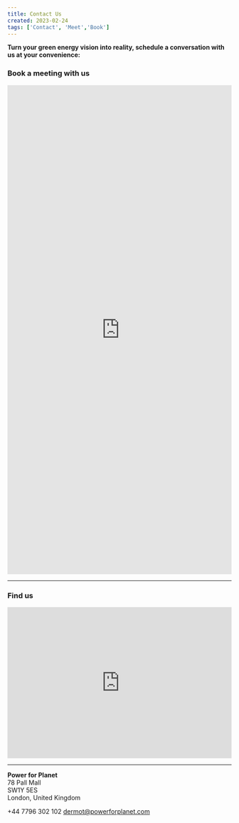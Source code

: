 ```yaml
---
title: Contact Us
created: 2023-02-24
tags: ['Contact', 'Meet','Book']
---
```


**Turn your green energy vision into reality, schedule a conversation with us at your convenience:**

<!-- <iframe style="background:none; filter: hue-rotate(-8.7deg) saturate(0.298)" height="740" width="100%" frameborder="0" allowfullscreen="" src="https://app.usemotion.com/meet/csaladenes/meeting" title='book'></iframe> -->
### Book a meeting with us
<iframe style="background:none; filter: contrast(1.07)" height="1100" width="100%" frameborder="0" allowfullscreen="" src="https://calendly.com/csaladenes-6ee/30min?hide_landing_page_details=1&hide_gdpr_banner=1&text_color=394e6a&primary_color=3f9378&back=1&month=2023-07" title='book'></iframe>

---

### Find us
<iframe frameborder="0" scrolling="no" marginheight="0" marginwidth="0" height="340" width="100%" 
					src="https://maps.google.com/maps?q=78%20Pall%20Mall%2C%20St.%20James%27s%2C%20London%20SW1Y%205ES&#038;t=m&#038;z=10&#038;output=embed&#038;iwloc=near"
					title="78 Pall Mall, St. James&#039;s, London SW1Y 5ES"
					aria-label="78 Pall Mall, St. James&#039;s, London SW1Y 5ES"
			></iframe>

---

**Power for Planet**  
78 Pall Mall  
SW1Y 5ES  
London, United Kingdom  

+44 7796 302 102
<a href="mailto:dermot@powerforplanet.com">dermot@powerforplanet.com</a>